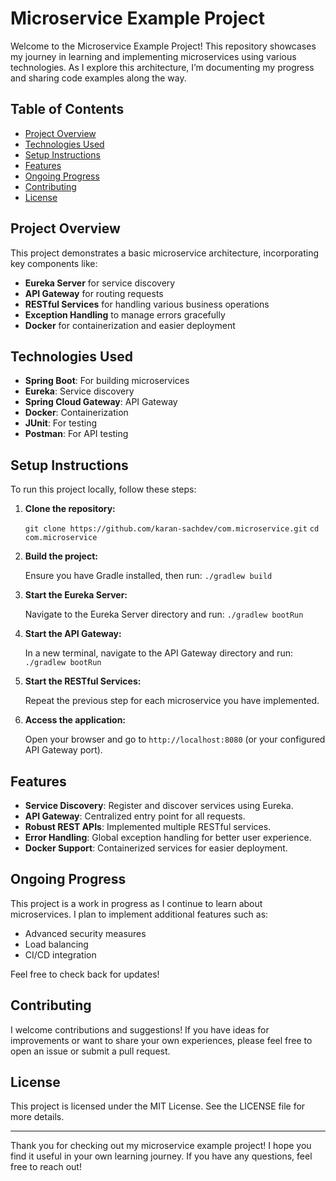 # Microservice Example Project

Welcome to the Microservice Example Project! This repository showcases my journey in learning and implementing microservices using various technologies. As I explore this architecture, I’m documenting my progress and sharing code examples along the way.

## Table of Contents

- [Project Overview](#project-overview)
- [Technologies Used](#technologies-used)
- [Setup Instructions](#setup-instructions)
- [Features](#features)
- [Ongoing Progress](#ongoing-progress)
- [Contributing](#contributing)
- [License](#license)

## Project Overview

This project demonstrates a basic microservice architecture, incorporating key components like:

- **Eureka Server** for service discovery
- **API Gateway** for routing requests
- **RESTful Services** for handling various business operations
- **Exception Handling** to manage errors gracefully
- **Docker** for containerization and easier deployment

## Technologies Used

- **Spring Boot**: For building microservices
- **Eureka**: Service discovery
- **Spring Cloud Gateway**: API Gateway
- **Docker**: Containerization
- **JUnit**: For testing
- **Postman**: For API testing

## Setup Instructions

To run this project locally, follow these steps:

1. **Clone the repository:**
  
      `git clone https://github.com/karan-sachdev/com.microservice.git`
      `cd com.microservice`

2. **Build the project:**

      Ensure you have Gradle installed, then run:
      `./gradlew build`

3. **Start the Eureka Server:**

      Navigate to the Eureka Server directory and run:
      `./gradlew bootRun`

4. **Start the API Gateway:**

      In a new terminal, navigate to the API Gateway directory and run:
      `./gradlew bootRun`

5. **Start the RESTful Services:**

      Repeat the previous step for each microservice you have implemented.

6. **Access the application:**

      Open your browser and go to `http://localhost:8080` (or your configured API Gateway port).

## Features

- **Service Discovery**: Register and discover services using Eureka.
- **API Gateway**: Centralized entry point for all requests.
- **Robust REST APIs**: Implemented multiple RESTful services.
- **Error Handling**: Global exception handling for better user experience.
- **Docker Support**: Containerized services for easier deployment.

## Ongoing Progress

This project is a work in progress as I continue to learn about microservices. I plan to implement additional features such as:

- Advanced security measures
- Load balancing
- CI/CD integration

Feel free to check back for updates!

## Contributing

I welcome contributions and suggestions! If you have ideas for improvements or want to share your own experiences, please feel free to open an issue or submit a pull request.

## License

This project is licensed under the MIT License. See the LICENSE file for more details.

---

Thank you for checking out my microservice example project! I hope you find it useful in your own learning journey. If you have any questions, feel free to reach out!

